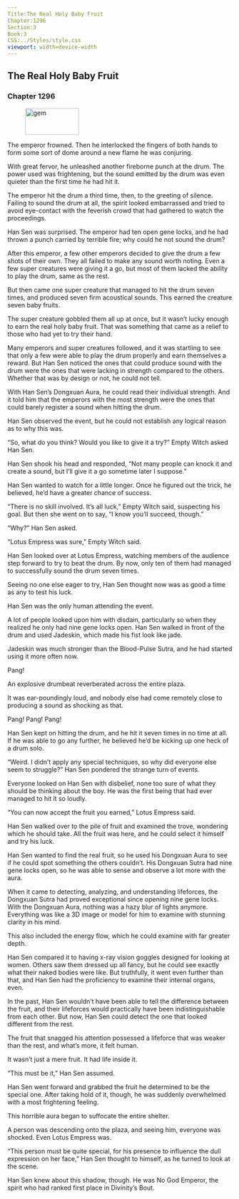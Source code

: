 ```yaml
---
Title:The Real Holy Baby Fruit 
Chapter:1296 
Section:3 
Book:3 
CSS:../Styles/style.css 
viewport: width=device-width
---
```

  
## The Real Holy Baby Fruit
### Chapter 1296
  
<figure>
	<img src="../Images/gem.gif" alt="gem" id="gem" width="120" height="60" />
</figure>
  

  
The emperor frowned. Then he interlocked the fingers of both hands to form some sort of dome around a new flame he was conjuring.

With great fervor, he unleashed another fireborne punch at the drum. The power used was frightening, but the sound emitted by the drum was even quieter than the first time he had hit it.

The emperor hit the drum a third time, then, to the greeting of silence. Failing to sound the drum at all, the spirit looked embarrassed and tried to avoid eye-contact with the feverish crowd that had gathered to watch the proceedings.

Han Sen was surprised. The emperor had ten open gene locks, and he had thrown a punch carried by terrible fire; why could he not sound the drum?

After this emperor, a few other emperors decided to give the drum a few shots of their own. They all failed to make any sound worth noting. Even a few super creatures were giving it a go, but most of them lacked the ability to play the drum, same as the rest.

But then came one super creature that managed to hit the drum seven times, and produced seven firm acoustical sounds. This earned the creature seven baby fruits.

The super creature gobbled them all up at once, but it wasn’t lucky enough to earn the real holy baby fruit. That was something that came as a relief to those who had yet to try their hand.

Many emperors and super creatures followed, and it was startling to see that only a few were able to play the drum properly and earn themselves a reward. But Han Sen noticed the ones that could produce sound with the drum were the ones that were lacking in strength compared to the others. Whether that was by design or not, he could not tell.

With Han Sen’s Dongxuan Aura, he could read their individual strength. And it told him that the emperors with the most strength were the ones that could barely register a sound when hitting the drum.

Han Sen observed the event, but he could not establish any logical reason as to why this was.

“So, what do you think? Would you like to give it a try?” Empty Witch asked Han Sen.

Han Sen shook his head and responded, “Not many people can knock it and create a sound, but I’ll give it a go sometime later I suppose.”

Han Sen wanted to watch for a little longer. Once he figured out the trick, he believed, he’d have a greater chance of success.

“There is no skill involved. It’s all luck,” Empty Witch said, suspecting his goal. But then she went on to say, “I know you’ll succeed, though.”

“Why?” Han Sen asked.

“Lotus Empress was sure,” Empty Witch said.

Han Sen looked over at Lotus Empress, watching members of the audience step forward to try to beat the drum. By now, only ten of them had managed to successfully sound the drum seven times.

Seeing no one else eager to try, Han Sen thought now was as good a time as any to test his luck.

Han Sen was the only human attending the event.

A lot of people looked upon him with disdain, particularly so when they realized he only had nine gene locks open. Han Sen walked in front of the drum and used Jadeskin, which made his fist look like jade.

Jadeskin was much stronger than the Blood-Pulse Sutra, and he had started using it more often now.

Pang!

An explosive drumbeat reverberated across the entire plaza.

It was ear-poundingly loud, and nobody else had come remotely close to producing a sound as shocking as that.

Pang! Pang! Pang!

Han Sen kept on hitting the drum, and he hit it seven times in no time at all. If he was able to go any further, he believed he’d be kicking up one heck of a drum solo.

“Weird. I didn’t apply any special techniques, so why did everyone else seem to struggle?” Han Sen pondered the strange turn of events.

Everyone looked on Han Sen with disbelief, none too sure of what they should be thinking about the boy. He was the first being that had ever managed to hit it so loudly.

“You can now accept the fruit you earned,” Lotus Empress said.

Han Sen walked over to the pile of fruit and examined the trove, wondering which he should take. All the fruit was here, and he could select it himself and try his luck.

Han Sen wanted to find the real fruit, so he used his Dongxuan Aura to see if he could spot something the others couldn’t. His Dongxuan Sutra had nine gene locks open, so he was able to sense and observe a lot more with the aura.

When it came to detecting, analyzing, and understanding lifeforces, the Dongxuan Sutra had proved exceptional since opening nine gene locks. With the Dongxuan Aura, nothing was a hazy blur of lights anymore. Everything was like a 3D image or model for him to examine with stunning clarity in his mind.

This also included the energy flow, which he could examine with far greater depth.

Han Sen compared it to having x-ray vision goggles designed for looking at women. Others saw them dressed up all fancy, but he could see exactly what their naked bodies were like. But truthfully, it went even further than that, and Han Sen had the proficiency to examine their internal organs, even.

In the past, Han Sen wouldn’t have been able to tell the difference between the fruit, and their lifeforces would practically have been indistinguishable from each other. But now, Han Sen could detect the one that looked different from the rest.

The fruit that snagged his attention possessed a lifeforce that was weaker than the rest, and what’s more, it felt human.

It wasn’t just a mere fruit. It had life inside it.

“This must be it,” Han Sen assumed.

Han Sen went forward and grabbed the fruit he determined to be the special one. After taking hold of it, though, he was suddenly overwhelmed with a most frightening feeling.

This horrible aura began to suffocate the entire shelter.

A person was descending onto the plaza, and seeing him, everyone was shocked. Even Lotus Empress was.

“This person must be quite special, for his presence to influence the dull expression on her face,” Han Sen thought to himself, as he turned to look at the scene.

Han Sen knew about this shadow, though. He was No God Emperor, the spirit who had ranked first place in Divinity’s Bout.